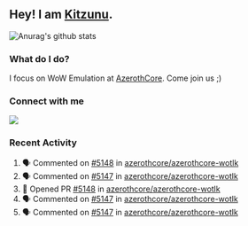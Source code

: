 ## Hey! I am [Kitzunu](https://Github.com/Kitzunu).

![Anurag's github stats](https://github-readme-stats.kitzunu.vercel.app/api?username=Kitzunu&show_icons=true)

### What do I do?

I focus on WoW Emulation at [AzerothCore](https://Github.com/AzerothCore). Come join us ;)

### Connect with me
[![](https://img.shields.io/badge/AzerothCore%20Discord-Connect%20with%20me!-green)](https://discord.com/invite/gkt4y2x)

### Recent Activity

<!--START_SECTION:activity-->
1. 🗣 Commented on [#5148](https://github.com/azerothcore/azerothcore-wotlk/issues/5148) in [azerothcore/azerothcore-wotlk](https://github.com/azerothcore/azerothcore-wotlk)
2. 🗣 Commented on [#5147](https://github.com/azerothcore/azerothcore-wotlk/issues/5147) in [azerothcore/azerothcore-wotlk](https://github.com/azerothcore/azerothcore-wotlk)
3. 💪 Opened PR [#5148](https://github.com/azerothcore/azerothcore-wotlk/pull/5148) in [azerothcore/azerothcore-wotlk](https://github.com/azerothcore/azerothcore-wotlk)
4. 🗣 Commented on [#5147](https://github.com/azerothcore/azerothcore-wotlk/issues/5147) in [azerothcore/azerothcore-wotlk](https://github.com/azerothcore/azerothcore-wotlk)
5. 🗣 Commented on [#5147](https://github.com/azerothcore/azerothcore-wotlk/issues/5147) in [azerothcore/azerothcore-wotlk](https://github.com/azerothcore/azerothcore-wotlk)
<!--END_SECTION:activity-->
